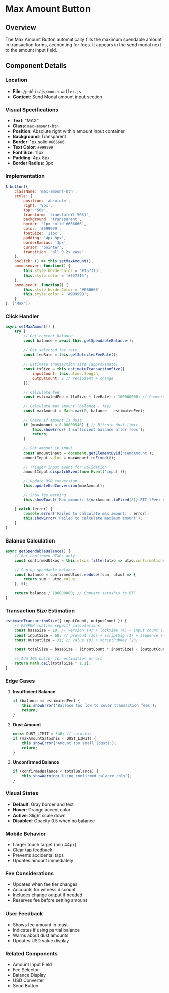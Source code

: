 # Max Amount Button

## Overview
The Max Amount Button automatically fills the maximum spendable amount in transaction forms, accounting for fees. It appears in the send modal next to the amount input field.

## Component Details

### Location
- **File**: `/public/js/moosh-wallet.js`
- **Context**: Send Modal amount input section

### Visual Specifications
- **Text**: "MAX"
- **Class**: `max-amount-btn`
- **Position**: Absolute right within amount input container
- **Background**: Transparent
- **Border**: 1px solid `#666666`
- **Text Color**: `#999999`
- **Font Size**: 11px
- **Padding**: 4px 8px
- **Border Radius**: 3px

### Implementation

```javascript
$.button({
    className: 'max-amount-btn',
    style: {
        position: 'absolute',
        right: '8px',
        top: '50%',
        transform: 'translateY(-50%)',
        background: 'transparent',
        border: '1px solid #666666',
        color: '#999999',
        fontSize: '11px',
        padding: '4px 8px',
        borderRadius: '3px',
        cursor: 'pointer',
        transition: 'all 0.2s ease'
    },
    onclick: () => this.setMaxAmount(),
    onmouseover: function() {
        this.style.borderColor = '#f57315';
        this.style.color = '#f57315';
    },
    onmouseout: function() {
        this.style.borderColor = '#666666';
        this.style.color = '#999999';
    }
}, ['MAX'])
```

### Click Handler

```javascript
async setMaxAmount() {
    try {
        // Get current balance
        const balance = await this.getSpendableBalance();
        
        // Get selected fee rate
        const feeRate = this.getSelectedFeeRate();
        
        // Estimate transaction size (approximate)
        const txSize = this.estimateTransactionSize({
            inputCount: this.utxos.length,
            outputCount: 2 // recipient + change
        });
        
        // Calculate fee
        const estimatedFee = (txSize * feeRate) / 100000000; // Convert to BTC
        
        // Calculate max amount (balance - fee)
        const maxAmount = Math.max(0, balance - estimatedFee);
        
        // Check if amount is dust
        if (maxAmount < 0.00000546) { // Bitcoin dust limit
            this.showError('Insufficient balance after fees');
            return;
        }
        
        // Set amount in input
        const amountInput = document.getElementById('sendAmount');
        amountInput.value = maxAmount.toFixed(8);
        
        // Trigger input event for validation
        amountInput.dispatchEvent(new Event('input'));
        
        // Update USD conversion
        this.updateUsdConversion(maxAmount);
        
        // Show fee warning
        this.showToast(`Max amount: ${maxAmount.toFixed(8)} BTC (Fee: ${estimatedFee.toFixed(8)} BTC)`, 'info');
        
    } catch (error) {
        console.error('Failed to calculate max amount:', error);
        this.showError('Failed to calculate maximum amount');
    }
}
```

### Balance Calculation

```javascript
async getSpendableBalance() {
    // Get confirmed UTXOs only
    const confirmedUtxos = this.utxos.filter(utxo => utxo.confirmations >= 1);
    
    // Sum up spendable balance
    const balance = confirmedUtxos.reduce((sum, utxo) => {
        return sum + utxo.value;
    }, 0);
    
    return balance / 100000000; // Convert satoshis to BTC
}
```

### Transaction Size Estimation

```javascript
estimateTransactionSize({ inputCount, outputCount }) {
    // P2WPKH (native segwit) calculations
    const baseSize = 10; // version (4) + locktime (4) + input count (1) + output count (1)
    const inputSize = 68; // prevout (36) + scriptSig (1) + sequence (4) + witness (27)
    const outputSize = 31; // value (8) + scriptPubKey (23)
    
    const totalSize = baseSize + (inputCount * inputSize) + (outputCount * outputSize);
    
    // Add 10% buffer for estimation errors
    return Math.ceil(totalSize * 1.1);
}
```

### Edge Cases

1. **Insufficient Balance**
   ```javascript
   if (balance <= estimatedFee) {
       this.showError('Balance too low to cover transaction fees');
       return;
   }
   ```

2. **Dust Amount**
   ```javascript
   const DUST_LIMIT = 546; // satoshis
   if (maxAmountSatoshis < DUST_LIMIT) {
       this.showError('Amount too small (dust)');
       return;
   }
   ```

3. **Unconfirmed Balance**
   ```javascript
   if (confirmedBalance < totalBalance) {
       this.showWarning('Using confirmed balance only');
   }
   ```

### Visual States
- **Default**: Gray border and text
- **Hover**: Orange accent color
- **Active**: Slight scale down
- **Disabled**: Opacity 0.5 when no balance

### Mobile Behavior
- Larger touch target (min 44px)
- Clear tap feedback
- Prevents accidental taps
- Updates amount immediately

### Fee Considerations
- Updates when fee tier changes
- Accounts for witness discount
- Includes change output if needed
- Reserves fee before setting amount

### User Feedback
- Shows fee amount in toast
- Indicates if using partial balance
- Warns about dust amounts
- Updates USD value display

### Related Components
- Amount Input Field
- Fee Selector
- Balance Display
- USD Converter
- Send Button
